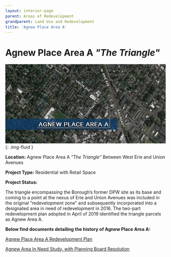 ```yaml
---
layout: interior-page
parent: Areas of Redevelopment
grandparent: Land Use and Redevelopment
title: 'Agnew Place Area A'
---
```


# Agnew Place Area A *"The Triangle"*

![Map of Agnew Place Area A](agnewamap.jpg){: .img-fluid }

**Location:** Agnew Place Area A *"The Triangle"* Between West Erie and Union Avenues

**Project Type:** Residential with Retail Space

**Project Status:** 

The triangle encompassing the Borough’s former DPW site as its base and coming to a point at the nexus of Erie and Union Avenues was included in the original “redevelopment zone” and subsequently incorporated into a designated area in need of redevelopment in 2016.  The two-part redevelopment plan adopted in April of 2019 identified the triangle parcels as Agnew Area A.  

**Below find documents detailing the history of Agnew Place Area A:**

[Agnew Place Area A Redevelopment Plan](https://storage.googleapis.com/static.rutherford-nj.com/community-development/agnew-a/2019-01-25%20Rutherford%20Area%20A_The%20Triangle%20Redevelopment%20Plan.pdf)

[Agnew Area In Need Study, with Planning Board Resolution](https://storage.googleapis.com/static.rutherford-nj.com/community-development/agnew-a/2.16%20Agnew%20Area%20in%20Need%20Study%20with%20Planning%20Board%20reso.pdf)




